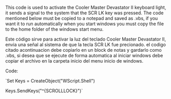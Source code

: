 This code is used to activate the Cooler Master Devastator II keyboard light, it sends a signal to the system that the SCR LK key was pressed.
The code mentioned below must be copied to a notepad and saved as .vbs, if you want it to run automatically when you start windows you must copy the file to the home folder of the windows start menu.

Este código sirve para activar la luz del teclado Cooler Master Devastator II, envia una señal al sistema de que la tecla SCR LK fue precionado.
el codigo citado acontinuacion debe copiarlo en un block de notas y gardarlo como .vbs, si desea que se ejecute de forma automatica al iniciar windows debe copiar el archivo en la carpeta inicio del menu inicio de windows.


Code:

`Set Keys = CreateObject("WScript.Shell")

Keys.SendKeys("^{SCROLLLOCK}")`
